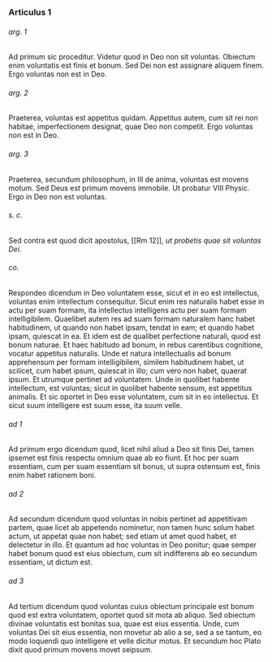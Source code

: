 ### Articulus 1

###### arg. 1
Ad primum sic proceditur. Videtur quod in Deo non sit voluntas. Obiectum enim voluntatis est finis et bonum. Sed Dei non est assignare aliquem finem. Ergo voluntas non est in Deo.

###### arg. 2
Praeterea, voluntas est appetitus quidam. Appetitus autem, cum sit rei non habitae, imperfectionem designat, quae Deo non competit. Ergo voluntas non est in Deo.

###### arg. 3
Praeterea, secundum philosophum, in III de anima, voluntas est movens motum. Sed Deus est primum movens immobile. Ut probatur VIII Physic. Ergo in Deo non est voluntas.

###### s. c.
Sed contra est quod dicit apostolus, [[Rm 12]], *ut probetis quae sit voluntas Dei*.

###### co.
Respondeo dicendum in Deo voluntatem esse, sicut et in eo est intellectus, voluntas enim intellectum consequitur. Sicut enim res naturalis habet esse in actu per suam formam, ita intellectus intelligens actu per suam formam intelligibilem. Quaelibet autem res ad suam formam naturalem hanc habet habitudinem, ut quando non habet ipsam, tendat in eam; et quando habet ipsam, quiescat in ea. Et idem est de qualibet perfectione naturali, quod est bonum naturae. Et haec habitudo ad bonum, in rebus carentibus cognitione, vocatur appetitus naturalis. Unde et natura intellectualis ad bonum apprehensum per formam intelligibilem, similem habitudinem habet, ut scilicet, cum habet ipsum, quiescat in illo; cum vero non habet, quaerat ipsum. Et utrumque pertinet ad voluntatem. Unde in quolibet habente intellectum, est voluntas; sicut in quolibet habente sensum, est appetitus animalis. Et sic oportet in Deo esse voluntatem, cum sit in eo intellectus. Et sicut suum intelligere est suum esse, ita suum velle.

###### ad 1
Ad primum ergo dicendum quod, licet nihil aliud a Deo sit finis Dei, tamen ipsemet est finis respectu omnium quae ab eo fiunt. Et hoc per suam essentiam, cum per suam essentiam sit bonus, ut supra ostensum est, finis enim habet rationem boni.

###### ad 2
Ad secundum dicendum quod voluntas in nobis pertinet ad appetitivam partem, quae licet ab appetendo nominetur, non tamen hunc solum habet actum, ut appetat quae non habet; sed etiam ut amet quod habet, et delectetur in illo. Et quantum ad hoc voluntas in Deo ponitur; quae semper habet bonum quod est eius obiectum, cum sit indifferens ab eo secundum essentiam, ut dictum est.

###### ad 3
Ad tertium dicendum quod voluntas cuius obiectum principale est bonum quod est extra voluntatem, oportet quod sit mota ab aliquo. Sed obiectum divinae voluntatis est bonitas sua, quae est eius essentia. Unde, cum voluntas Dei sit eius essentia, non movetur ab alio a se, sed a se tantum, eo modo loquendi quo intelligere et velle dicitur motus. Et secundum hoc Plato dixit quod primum movens movet seipsum.


